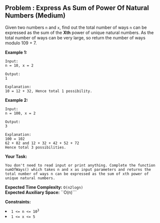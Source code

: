 ## Problem : Express As Sum of Power Of Natural Numbers (Medium)
Given two numbers ```n``` and ```x```, find out the total number of ways ```n``` can be expressed as the sum of the **Xth** power of unique natural numbers. As the total number of ways can be very large, so return the number of ways modulo 109 + 7. 

**Example 1:**
```
Input: 
n = 10, x = 2

Output: 
1 

Explanation: 
10 = 12 + 32, Hence total 1 possibility. 
```

**Example 2:**
```
Input: 
n = 100, x = 2

Output: 
3

Explanation: 
100 = 102 
62 + 82 and 12 + 32 + 42 + 52 + 72 
Hence total 3 possibilities. 
```

**Your Task:**
```
You don't need to read input or print anything. Complete the function numOfWays() which takes n and x as input parameters and returns the total number of ways n can be expressed as the sum of xth power of unique natural numbers.
```

**Expected Time Complexity:** ```O(n2logn)```<br>
**Expected Auxiliary Space:** ``O(n)```

**Constraints:**
<li><code>1 <= n <= 10<sup>3</sup></code></li>
<li><code>1 <= x <= 5</code></li>
